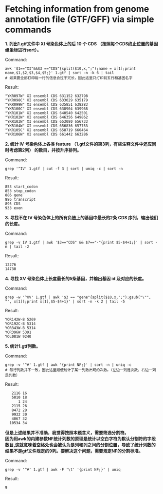 # Fetching information from genome annotation file (GTF/GFF) via simple commands

**1. 列出1.gtf文件中 XI 号染色体上的后 10 个 CDS （按照每个CDS终止位置的基因组坐标进行sort）。**

Command:
```
awk '$1=="XI"&&$3 =="CDS"{split($10,x,";");name = x[1];print name,$1,$2,$3,$4,$5;}' 1.gtf | sort -n -k 6 | tail
# 如果要全部打印每一行的信息会过于冗长，因此这里只打印前五行和基因名字
```
Result:
```
"YKR097W" XI ensembl CDS 631152 632798
"YKR098C" XI ensembl CDS 633029 635179
"YKR099W" XI ensembl CDS 635851 638283
"YKR100C" XI ensembl CDS 638904 639968
"YKR101W" XI ensembl CDS 640540 642501
"YKR102W" XI ensembl CDS 646356 649862
"YKR103W" XI ensembl CDS 653080 656733
"YKR104W" XI ensembl CDS 656836 657753
"YKR105C" XI ensembl CDS 658719 660464
"YKR106W" XI ensembl CDS 661442 663286
```
**2. 统计 IV 号染色体上各类 feature （1.gtf文件的第3列，有些注释文件中还应同时考虑第2列） 的数目，并按升序排列。**

Command:
```
grep '^IV' 1.gtf | cut -f 3 | sort | uniq -c | sort -n
```
Result:
```
853 start_codon
853 stop_codon
886 gene
886 transcript
895 CDS
933 exon
```
**3. 寻找不在 IV 号染色体上的所有负链上的基因中最长的2条 CDS 序列，输出他们的长度。**

Command:
```
grep -v IV 1.gtf | awk '$3=="CDS" && $7=="-"{print $5-$4+1;}' | sort -n | tail -2
```
Result:
```
12276
14730
```
**4. 寻找 XV 号染色体上长度最长的5条基因，并输出基因 id 及对应的长度。**

Command:
```
grep -w '^XV' 1.gtf | awk '$3 == "gene"{split($10,x,";");gsub("\"", "", x[1]);print x[1],$5-$4+1}' | sort -n -k 2 | tail -5
```
Result:
```
YOR142W-B 5269
YOR192C-B 5314
YOR343W-B 5314
YOR396W 5391
YOL081W 9240
```
**5. 统计1.gtf列数。**

Command:
```
grep -v '^#' 1.gtf | awk '{print NF;}' | sort -n | uniq -c
# 每行列数并不一致，因此这里顺便统计了某一列数出现的次数。（左边一列是次数，右边一列是列数）
```
Result:
```
   2116 16
   5010 18
      1 24
   2115 26
   8472 28
   9932 30
   4067 32
  10534 34
```
**但是上述结果并不准确，我觉得按照本题含义，需要筛选分割符。<br>
因为用awk的内建参数NF统计列数的原理是统计以空白字符为默认分割符的字段数目,这就意味着空格处也会被认为是列和列之间的分割位置，导致了统计列数的结果不是gtf文件规定的9列。要解决这个问题，需要规定NF的分割标准。**

Command:
```
grep -v '^#' 1.gtf | awk -F '\t' '{print NF;}' | uniq
```
Result:
```
9
```
